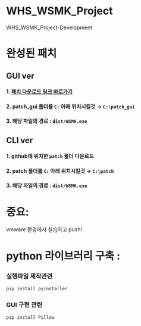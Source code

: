 # WHS_WSMK_Project
WHS_WSMK_Project-Development

# 완성된 패치
## GUI ver 
#### 1. [패치 다운로드 링크 바로가기](https://drive.google.com/file/d/121IFP6iinKRhK7i-zCzLFdLvDIMpsLqD/view?usp=sharing) 
#### 2. patch_gui 폴더를 `C:` 아래 위치시킬것 → `C:\patch_gui`
#### 3. 해당 파일의 경로 :  `dist/WSMK.exe`
## CLI ver
#### 1. github에 위치한 `patch` 폴더 다운로드
#### 2. patch 폴더를 `C:` 아래 위치시킬것 → `C:\patch`
#### 3. 해당 파일의 경로 :  `dist/WSMK.exe`

# 중요:
vmware 환경에서 실습하고 push!

# python 라이브러리 구축 :
### 실행파일 제작관련 
`pip install pyinstaller`
### GUI 구현 관련
`pip install Pillow`
